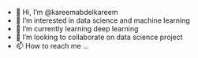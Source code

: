 - 👋 Hi, I’m @kareemabdelkareem
- 👀 I’m interested in data science and machine learning
- 🌱 I’m currently learning deep learning
- 💞️ I’m looking to collaborate on data science project 
- 📫 How to reach me ...

<!---
kareemabdelkareem/kareemabdelkareem is a ✨ special ✨ repository because its `README.md` (this file) appears on your GitHub profile.
You can click the Preview link to take a look at your changes.
--->
